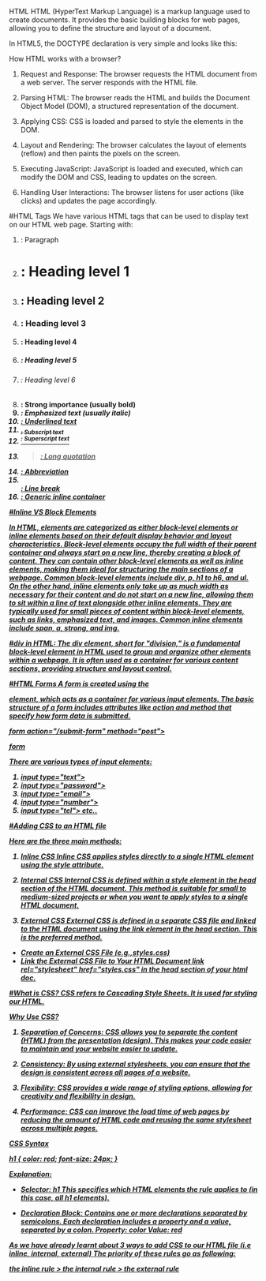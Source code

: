 HTML
HTML (HyperText Markup Language) is a markup language used to create documents.
It provides the basic building blocks for web pages, allowing you to define the structure and layout of a document.

In HTML5, the DOCTYPE declaration is very simple and looks like this:
<!DOCTYPE html>

How HTML works with a browser?

1. Request and Response:
The browser requests the HTML document from a web server.
The server responds with the HTML file.

2. Parsing HTML:
The browser reads the HTML and builds the Document Object Model (DOM), a structured representation of the document.

3. Applying CSS:
CSS is loaded and parsed to style the elements in the DOM.

4. Layout and Rendering:
The browser calculates the layout of elements (reflow) and then paints the pixels on the screen.

5. Executing JavaScript:
JavaScript is loaded and executed, which can modify the DOM and CSS, leading to updates on the screen.

6. Handling User Interactions:
The browser listens for user actions (like clicks) and updates the page accordingly.

#HTML Tags
We have various HTML tags that can be used to display text on our HTML web page.
Starting with:

1. <p>: Paragraph
2. <h1>: Heading level 1
3. <h2>: Heading level 2
4. <h3>: Heading level 3
5. <h4>: Heading level 4
5. <h5>: Heading level 5
6. <h6>: Heading level 6
7. <strong>: Strong importance (usually bold)
8. <em>: Emphasized text (usually italic)
9. <u>: Underlined text
10. <sub>: Subscript text
11. <sup>: Superscript text
12. <blockquote>: Long quotation
13. <abbr>: Abbreviation
14. <br>: Line break
15. <span>: Generic inline container

#Inline VS Block Elements

In HTML, elements are categorized as either block-level elements or inline elements based on their default display behavior and layout characteristics.
Block-level elements occupy the full width of their parent container and always start on a new line, thereby creating a block of content. They can contain other block-level elements as well as inline elements, making them ideal for structuring the main sections of a webpage. Common block-level elements include div, p, h1 to h6, and ul.
On the other hand, inline elements only take up as much width as necessary for their content and do not start on a new line, allowing them to sit within a line of text alongside other inline elements. They are typically used for small pieces of content within block-level elements, such as links, emphasized text, and images. Common inline elements include span, a, strong, and img.

#div in HTML:
The div element, short for "division," is a fundamental block-level element in HTML used to group and organize other elements within a webpage. It is often used as a container for various content sections, providing structure and layout control.

#HTML Forms
A form is created using the <form> element, which acts as a container for various input elements. The basic structure of a form includes attributes like action and method that specify how form data is submitted.

form action="/submit-form" method="post">
  <!-- Form elements go here -->
form

There are various types of input elements: 

1. input type="text">
2. input type="password">
3. input type="email">
4. input type="number">
5. input type="tel"> etc..

#Adding CSS to an HTML file 

Here are the three main methods:

1. Inline CSS
Inline CSS applies styles directly to a single HTML element using the style attribute.

 2. Internal CSS
Internal CSS is defined within a style element in the head section of the HTML document. This method is suitable for small to medium-sized projects or when you want to apply styles to a single HTML document.

3. External CSS
External CSS is defined in a separate CSS file and linked to the HTML document using the link element in the head section. This is the preferred method.
- Create an External CSS File (e.g.,styles.css)
- Link the External CSS File to Your HTML Document
link rel="stylesheet" href="styles.css"
in the head section of your html doc.

#What is CSS?
CSS refers to Cascading Style Sheets. It is used for styling our HTML.

Why Use CSS?

1. Separation of Concerns: CSS allows you to separate the content (HTML) from the presentation (design). This makes your code easier to maintain and your website easier to update.

2. Consistency: By using external stylesheets, you can ensure that the design is consistent across all pages of a website.

3. Flexibility: CSS provides a wide range of styling options, allowing for creativity and flexibility in design.

4. Performance: CSS can improve the load time of web pages by reducing the amount of HTML code and reusing the same stylesheet across multiple pages.

CSS Syntax

h1 {
  color: red;
  font-size: 24px;
}

Explanation:
- Selector: h1 
This specifies which HTML elements the rule applies to (in this case, all h1 elements).

- Declaration Block: 
Contains one or more declarations separated by semicolons. 
Each declaration includes a property and a value, separated by a colon.
Property: color
Value: red

As we have already learnt about 3 ways to add CSS to our HTML file (i.e inline, internal, external) The priority of these rules go as following:

the inline rule > the internal rule > the external rule

